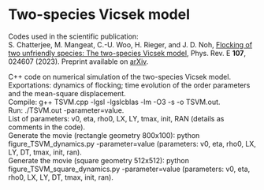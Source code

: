 # Two-species Vicsek model

Codes used in the scientific publication:<br>
S. Chatterjee, M. Mangeat, C.-U. Woo, H. Rieger, and J. D. Noh, <a href='https://journals.aps.org/pre/abstract/10.1103/PhysRevE.107.024607'>Flocking of two unfriendly species: The two-species Vicsek model</a>, Phys. Rev. E <b>107</b>, 024607 (2023). Preprint available on <a href='https://arxiv.org/abs/2211.10494'>arXiv</a>.

C++ code on numerical simulation of the two-species Vicsek model.<br>
Exportations: dynamics of flocking; time evolution of the order parameters and the mean-square displacement.<br>
Compile: g++ TSVM.cpp -lgsl -lgslcblas -lm -O3 -s -o TSVM.out.<br>
Run: ./TSVM.out -parameter=value.<br>
List of parameters: v0, eta, rho0, LX, LY, tmax, init, RAN (details as comments in the code).<br>
Generate the movie (rectangle geometry 800x100): python figure_TSVM_dynamics.py -parameter=value (parameters: v0, eta, rho0, LX, LY, DT, tmax, init, ran).<br>
Generate the movie (square geometry 512x512): python figure_TSVM_square_dynamics.py -parameter=value (parameters: v0, eta, rho0, LX, LY, DT, tmax, init, ran).
